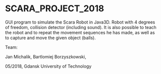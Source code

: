 # SCARA_PROJECT_2018

GUI program to simulate the Scara Robot in Java3D.
Robot with 4 degrees of freedom, collision detector (including sound). It is also possible to teach the robot and to repeat the movement sequences he has made, as well as to capture and move the given object (balls).

Team:

Jan Michalik,
Bartlomiej Borzyszkowski,

05/2018, 
Gdansk University of Technology 

